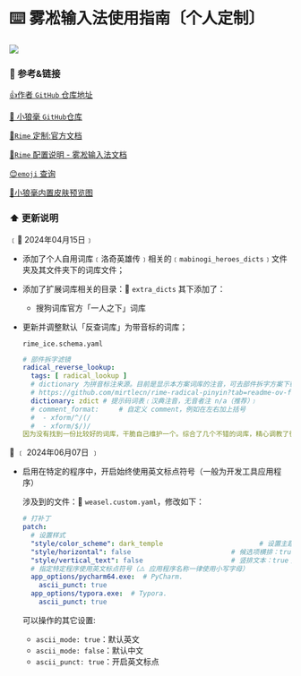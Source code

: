 # ⌨️ 雾凇输入法使用指南〔个人定制〕

![](https://gitee.com/justdoitor/gitee-images-plus/raw/master/images/202402120910811.jpg)

### 🔗 参考&链接

[👍作者 `GitHub` 仓库地址](https://github.com/iDvel/rime-ice)

[📄 小狼毫 `GitHub`仓库](https://github.com/rime/weasel)

[📄`Rime` 定制:官方文档](https://github.com/rime/home/wiki/CustomizationGuide#%E5%AE%9A%E8%A3%BD%E6%8C%87%E5%8D%97)

[📑`Rime` 配置说明 - 雾凇输入法文档](https://dvel.me/posts/rime-ice/)

[😊`emoji` 查询](https://www.emojiall.com/zh-hans)

[🎨小狼毫内置皮肤预览图](./own/内置皮肤预览图.png)

### ⬆️ 更新说明

﹝📅 2024年04月15日﹞

- 添加了个人自用词库﹝洛奇英雄传﹞相关的﹝`mabinogi_heroes_dicts`﹞文件夹及其文件夹下的词库文件；

- 添加了扩展词库相关的目录：📁 `extra_dicts` 其下添加了：
  - 搜狗词库官方「一人之下」词库

- 更新并调整默认「反查词库」为带音标的词库；

  `rime_ice.schema.yaml`

  ```yaml
  # 部件拆字滤镜
  radical_reverse_lookup:
    tags: [ radical_lookup ]
    # dictionary 为拼音标注来源。目前是显示本方案词库的注音，可去部件拆字方案下载更全的、带声调的、已编译好的词典
    # https://github.com/mirtlecn/rime-radical-pinyin?tab=readme-ov-file#%E5%8F%8D%E6%9F%A5%E5%B8%A6%E5%A3%B0%E8%B0%83%E6%B3%A8%E9%9F%B3
    dictionary: zdict # 提示码词表﹝汉典注音，无音者注 n/a（推荐）﹞
    # comment_format:     # 自定义 comment，例如在左右加上括号
    #  - xform/^/(/
    #  - xform/$/)/
  因为没有找到一份比较好的词库，干脆自己维护一个。综合了几个不错的词库，精心调教了很多。
  ```

📅 ﹝ 2024年06月07日 ﹞

- 启用在特定的程序中，开启始终使用英文标点符号（一般为开发工具应用程序）

  涉及到的文件：📄 `weasel.custom.yaml`，修改如下：

  ```yaml
  # 打补丁
  patch:
    # 设置样式
    "style/color_scheme": dark_temple                        # 设置主题配色
    "style/horizontal": false                         # 候选项横排：true；false
    "style/vertical_text": false                      # 竖排文本：true；false
    # 指定特定程序使用英文标点符号（⚠️ 应用程序名称一律使用小写字母）
    app_options/pycharm64.exe:  # PyCharm.
      ascii_punct: true
    app_options/typora.exe:  # Typora.
      ascii_punct: true
  ```
  
  可以操作的其它设置:
  
  - `ascii_mode: true`：默认英文
  - `ascii_mode: false`：默认中文
  - `ascii_punct: true`：开启英文标点
